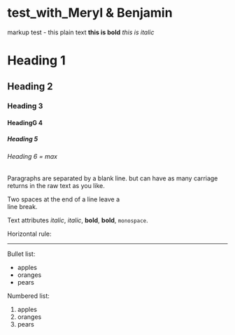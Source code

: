 # test_with_Meryl & Benjamin
markup test - this plain text
**this is bold**
*this is italic*
# Heading 1
## Heading 2
### Heading 3
#### HeadingG 4
##### Heading 5
###### Heading 6 = max
 
Paragraphs are separated
by a blank line. but 
can have
as many carriage returns
in the raw text as
you
like.

Two spaces at the end of a line leave a  
line break.

Text attributes _italic_, *italic*, __bold__, **bold**, `monospace`.

Horizontal rule:

---

Bullet list:

  * apples
  * oranges
  * pears

Numbered list:

  1. apples
  2. oranges
  3. pears
